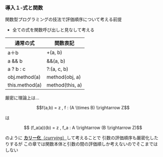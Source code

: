 ### 導入１-式と関数

関数型プログラミングの技法で評価順序について考える前提

- 全ての式を関数呼び出しと見なして考える

通常の式 | 関数表記
-------|---------
a＋b　| +(a, b) 
a && b　| &&(a, b) 
a ? b : c | ?:(a, c, b)
obj.method(a) | method(obj, a)
this.method(a) | method(this, a)

厳密に理論上は…
```math
f(a,b) = z , f : (A \\times B) \\rightarrow Z
```
は
```math
 (f_a(a))(b) = z , f_a : A \\rightarrow (B \\rightarrow Z)
 ```
 のように
[**カリー化**（*currying*）](https://ja.wikipedia.org/wiki/%E3%82%AB%E3%83%AA%E3%83%BC%E5%8C%96)して考えることで
引数の評価順序も厳密化したりするが
この章では関数本体と引数の間の評価順しか考えないのでそこまではしない



